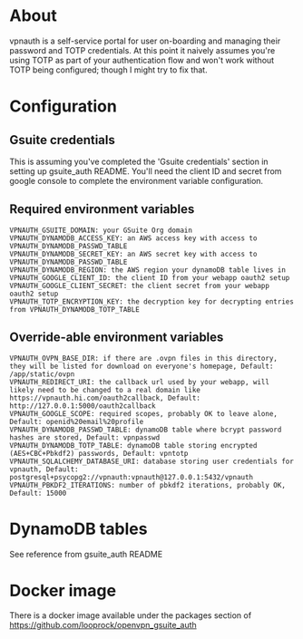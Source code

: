 # About

vpnauth is a self-service portal for user on-boarding and managing their password and TOTP credentials. At this point it naively assumes you're using TOTP as part of your authentication flow and won't work without TOTP being configured; though I might try to fix that.

# Configuration

## Gsuite credentials
This is assuming you've completed the 'Gsuite credentials' section in setting up gsuite_auth README. You'll need the client ID and secret from google console to complete the environment variable configuration.

##  Required environment variables

```
VPNAUTH_GSUITE_DOMAIN: your GSuite Org domain
VPNAUTH_DYNAMODB_ACCESS_KEY: an AWS access key with access to VPNAUTH_DYNAMODB_PASSWD_TABLE
VPNAUTH_DYNAMODB_SECRET_KEY: an AWS secret key with access to VPNAUTH_DYNAMODB_PASSWD_TABLE
VPNAUTH_DYNAMODB_REGION: the AWS region your dynamoDB table lives in
VPNAUTH_GOOGLE_CLIENT_ID: the client ID from your webapp oauth2 setup
VPNAUTH_GOOGLE_CLIENT_SECRET: the client secret from your webapp oauth2 setup
VPNAUTH_TOTP_ENCRYPTION_KEY: the decryption key for decrypting entries from VPNAUTH_DYNAMODB_TOTP_TABLE
```

## Override-able environment variables

```
VPNAUTH_OVPN_BASE_DIR: if there are .ovpn files in this directory, they will be listed for download on everyone's homepage, Default: /app/static/ovpn
VPNAUTH_REDIRECT_URI: the callback url used by your webapp, will likely need to be changed to a real domain like https://vpnauth.hi.com/oauth2callback, Default: http://127.0.0.1:5000/oauth2callback
VPNAUTH_GOOGLE_SCOPE: required scopes, probably OK to leave alone, Default: openid%20email%20profile
VPNAUTH_DYNAMODB_PASSWD_TABLE: dynamoDB table where bcrypt password hashes are stored, Default: vpnpasswd
VPNAUTH_DYNAMODB_TOTP_TABLE: dynamoDB table storing encrypted (AES+CBC+Pbkdf2) passwords, Default: vpntotp
VPNAUTH_SQLALCHEMY_DATABASE_URI: database storing user credentials for vpnauth, Default: postgresql+psycopg2://vpnauth:vpnauth@127.0.0.1:5432/vpnauth
VPNAUTH_PBKDF2_ITERATIONS: number of pbkdf2 iterations, probably OK, Default: 15000
```

# DynamoDB tables
See reference from gsuite_auth README

# Docker image
There is a docker image available under the packages section of https://github.com/looprock/openvpn_gsuite_auth
